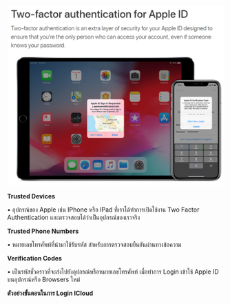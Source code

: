 ![GitHub Logo](pic/Apple1.PNG)

**Trusted Devices**

• อุปกรณ์ของ Apple เช่น IPhone หรือ IPad ที่เราได้ทำการเปิดใช้งาน Two Factor Authentication และตรวจสอบได้ว่าเป็นอุปกรณ์ของเราจริง

**Trusted Phone Numbers**

•	หมายเลขโทรศัพท์ที่นำมาใช้รับรหัส สำหรับการตรวจสอบยืนยันผ่านทางข้อความ

**Verification Codes**

•	เป็นรหัสชั่วคราวที่จะส่งไปยังอุปกรณ์หรือหมายเลขโทรศัพท์ เมื่อทำการ Login เข้าใช้ Apple ID บนอุปกรณ์หรือ Browsers ใหม่

**ตัวอย่างขั้นตอนในการ Login ICloud**
